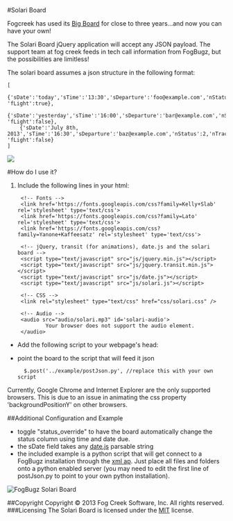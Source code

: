 #Solari Board

Fogcreek has used its [Big Board](http://blog.fogcreek.com/big-board-having-fun-with-data/) for close to three years...and now you can have your own!

The Solari Board jQuery application will accept any JSON payload. The support team at fog creek feeds in tech call information from FogBugz, but the possibilities are limitless!

The solari board assumes a json structure in the following format:

	[
	    {'sDate':'today','sTime':'13:30','sDeparture':'foo@example.com','nStatus':1,'nTrack':17, 'fLight':true},
	    {'sDate':'yesterday','sTime':'16:00','sDeparture':'bar@example.com','nStatus':2,'nTrack':19, 'fLight':false},
	    {'sDate':'July 8th, 2013','sTime':'16:30','sDeparture':'baz@example.com','nStatus':2,'nTrack':23, 'fLight':false}
	]		

![](https://trello-attachments.s3.amazonaws.com/51bf2a13808218916c006928/51f02c885eee4b1708001f67/2c081fd8d5fcf4cb505392784667372e/genericBoard.PNG)

#How do I use it?
1. Include the following lines in your html:

		<!-- Fonts -->
		<link href='https://fonts.googleapis.com/css?family=Kelly+Slab' rel='stylesheet' type='text/css'>
		<link href='https://fonts.googleapis.com/css?family=Lato' rel='stylesheet' type='text/css'>
		<link href='https://fonts.googleapis.com/css?family=Yanone+Kaffeesatz' rel='stylesheet' type='text/css'>
		
		<!-- jQuery, transit (for animations), date.js and the solari board -->
		<script type="text/javascript" src="js/jquery.min.js"></script>
		<script type="text/javascript" src="js/jquery.transit.min.js"></script>
		<script type="text/javascript" src="js/date.js"></script>	
		<script type="text/javascript" src="js/solari.js"></script> 
		
		<!-- CSS -->		
		<link rel="stylesheet" type="text/css" href="css/solari.css" />
		
		<!-- Audio -->
		<audio src="audio/solari.mp3" id='solari-audio'>
				Your browser does not support the audio element.
		</audio>

- Add the following script to your webpage's head:
        <script>
	        $(document).ready(function() {
                //remove the div parameter to append directly to body
	            addSolariBoard("#myDIv");	
	        });
       </script>

- point the board to the script that will feed it json

        $.post('../example/postJson.py', //replace this with your own script   

Currently, Google Chrome and Internet Explorer are the only supported browsers. This is due to an issue in animating the css property 'backgroundPositionY' on other browsers.

##Additional Configuration and Example
- toggle "status_override" to have the board automatically change the status column using time and date due.
- the sDate field takes any [date.js](https://code.google.com/p/datejs/wiki/APIDocumentation#parse) parsable string
- the included example is a python script that will get connect to a FogBugz installation through the [xml ap](https://developers.fogbugz.com/default.asp?W199). Just place all files and folders onto a python enabled server (you may need to edit the first line of postJson.py to point to your own python installation).

![FogBugz Solari Board](https://trello-attachments.s3.amazonaws.com/51bf2a13808218916c006928/51f02c885eee4b1708001f67/e8996467a3ffff8fb2cceb3a87f88d18/fogbugzEdition.PNG)

##Copyright
Copyright © 2013 Fog Creek Software, Inc. All rights reserved.
###Licensing
The Solari Board is licensed under the [MIT](http://opensource.org/licenses/mit-license.php) license.